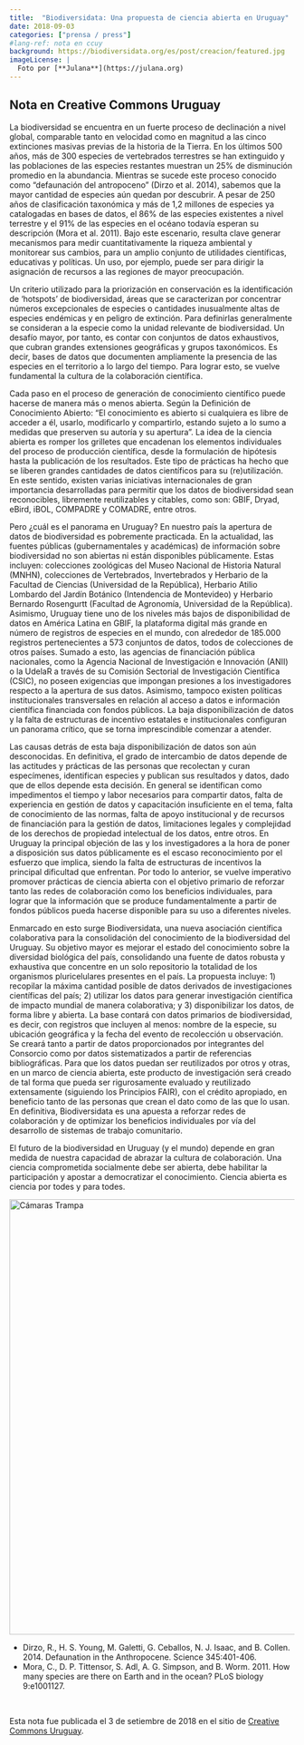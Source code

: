 ```yaml
---
title:  "Biodiversidata: Una propuesta de ciencia abierta en Uruguay"
date: 2018-09-03
categories: ["prensa / press"]
#lang-ref: nota en ccuy
background: https://biodiversidata.org/es/post/creacion/featured.jpg
imageLicense: |
  Foto por [**Julana**](https://julana.org)
---
```


## Nota en Creative Commons Uruguay

La biodiversidad se encuentra en un fuerte proceso de declinación a nivel global, comparable tanto en velocidad como en magnitud a las cinco extinciones masivas previas de la historia de la Tierra. En los últimos 500 años, más de 300 especies de vertebrados terrestres se han extinguido y las poblaciones de las especies restantes muestran un 25% de disminución promedio en la abundancia. Mientras se sucede este proceso conocido como “defaunación del antropoceno” (Dirzo et al. 2014), sabemos que la mayor cantidad de especies aún quedan por descubrir. A pesar de 250 años de clasificación taxonómica y más de 1,2 millones de especies ya catalogadas en bases de datos, el 86% de las especies existentes a nivel terrestre y el 91% de las especies en el océano todavía esperan su descripción (Mora et al. 2011). Bajo este escenario, resulta clave generar mecanismos para medir cuantitativamente la riqueza ambiental y monitorear sus cambios, para un amplio conjunto de utilidades científicas, educativas y políticas. Un uso, por ejemplo, puede ser para dirigir la asignación de recursos a las regiones de mayor preocupación.  

Un criterio utilizado para la priorización en conservación es la identificación de ‘hotspots’ de biodiversidad, áreas que se caracterizan por concentrar números excepcionales de especies o cantidades inusualmente altas de especies endémicas y en peligro de extinción. Para definirlas generalmente se consideran a la especie como la unidad relevante de biodiversidad. Un desafío mayor, por tanto, es contar con conjuntos de datos exhaustivos, que cubran grandes extensiones geográficas y grupos taxonómicos. Es decir, bases de datos que documenten ampliamente la presencia de las especies en el territorio a lo largo del tiempo. Para lograr esto, se vuelve fundamental la cultura de la colaboración científica.  

Cada paso en el proceso de generación de conocimiento científico puede hacerse de manera más o menos abierta. Según la Definición de Conocimiento Abierto: “El conocimiento es abierto si cualquiera es libre de acceder a él, usarlo, modificarlo y compartirlo, estando sujeto a lo sumo a medidas que preserven su autoría y su apertura”. La idea de la ciencia abierta es romper los grilletes que encadenan los elementos individuales del proceso de producción científica, desde la formulación de hipótesis hasta la publicación de los resultados. Este tipo de prácticas ha hecho que se liberen grandes cantidades de datos científicos para su (re)utilización. En este sentido, existen varias iniciativas internacionales de gran importancia desarrolladas para permitir que los datos de biodiversidad sean reconocibles, libremente reutilizables y citables, como son: GBIF, Dryad, eBird, iBOL, COMPADRE y COMADRE, entre otros.  

Pero ¿cuál es el panorama en Uruguay? En nuestro país la apertura de datos de biodiversidad es pobremente practicada. En la actualidad, las fuentes públicas (gubernamentales y académicas) de información sobre biodiversidad no son abiertas ni están disponibles públicamente. Estas incluyen: colecciones zoológicas del Museo Nacional de Historia Natural (MNHN), colecciones de Vertebrados, Invertebrados y Herbario de la Facultad de Ciencias (Universidad de la República), Herbario Atilio Lombardo del Jardín Botánico (Intendencia de Montevideo) y Herbario Bernardo Rosengurtt (Facultad de Agronomía, Universidad de la República). Asimismo, Uruguay tiene uno de los niveles más bajos de disponibilidad de datos en América Latina en GBIF, la plataforma digital más grande en número de registros de especies en el mundo, con alrededor de 185.000 registros pertenecientes a 573 conjuntos de datos, todos de colecciones de otros países. Sumado a esto, las agencias de financiación pública nacionales, como la Agencia Nacional de Investigación e Innovación (ANII) o la UdelaR a través de su Comisión Sectorial de Investigación Científica (CSIC), no poseen exigencias que impongan presiones a los investigadores respecto a la apertura de sus datos. Asimismo, tampoco existen políticas institucionales transversales en relación al acceso a datos e información científica financiada con fondos públicos. La baja disponibilización de datos y la falta de estructuras de incentivo estatales e institucionales configuran un panorama crítico, que se torna imprescindible comenzar a atender.  

Las causas detrás de esta baja disponibilización de datos son aún desconocidas. En definitiva, el grado de intercambio de datos depende de las actitudes y prácticas de las personas que recolectan y curan especímenes, identifican especies y publican sus resultados y datos, dado que de ellos depende esta decisión. En general se identifican como impedimentos el tiempo y labor necesarios para compartir datos, falta de experiencia en gestión de datos y capacitación insuficiente en el tema, falta de conocimiento de las normas, falta de apoyo institucional y de recursos de financiación para la gestión de datos, limitaciones legales y complejidad de los derechos de propiedad intelectual de los datos, entre otros. En Uruguay la principal objeción de las y los investigadores a la hora de poner a disposición sus datos públicamente es el escaso reconocimiento por el esfuerzo que implica, siendo la falta de estructuras de incentivos la principal dificultad que enfrentan. Por todo lo anterior, se vuelve imperativo promover prácticas de ciencia abierta con el objetivo primario de reforzar tanto las redes de colaboración como los beneficios individuales, para lograr que la información que se produce fundamentalmente a partir de fondos públicos pueda hacerse disponible para su uso a diferentes niveles.  

Enmarcado en esto surge Biodiversidata, una nueva asociación científica colaborativa para la consolidación del conocimiento de la biodiversidad del Uruguay. Su objetivo mayor es mejorar el estado del conocimiento sobre la diversidad biológica del país, consolidando una fuente de datos robusta y exhaustiva que concentre en un solo repositorio la totalidad de los organismos pluricelulares presentes en el país. La propuesta incluye: 1) recopilar la máxima cantidad posible de datos derivados de investigaciones científicas del país; 2) utilizar los datos para generar investigación científica de impacto mundial de manera colaborativa; y 3) disponibilizar los datos, de forma libre y abierta. La base contará con datos primarios de biodiversidad, es decir, con registros que incluyen al menos: nombre de la especie, su ubicación geográfica y la fecha del evento de recolección u observación. Se creará tanto a partir de datos proporcionados por integrantes del Consorcio como por datos sistematizados a partir de referencias bibliográficas. Para que los datos puedan ser reutilizados por otros y otras, en un marco de ciencia abierta, este producto de investigación será creado de tal forma que pueda ser rigurosamente evaluado y reutilizado extensamente (siguiendo los Principios FAIR), con el crédito apropiado, en beneficio tanto de las personas que crean el dato como de las que lo usan. En definitiva, Biodiversidata es una apuesta a reforzar redes de colaboración y de optimizar los beneficios individuales por vía del desarrollo de sistemas de trabajo comunitario.  

El futuro de la biodiversidad en Uruguay (y el mundo) depende en gran medida de nuestra capacidad de abrazar la cultura de colaboración. Una ciencia comprometida socialmente debe ser abierta, debe habilitar la participación y apostar a democratizar el conocimiento. Ciencia abierta es ciencia por todes y para todes.


<a data-flickr-embed="true" data-header="true" data-footer="true"  href="https://www.flickr.com/photos/julana/albums/72157659145111845" title="Cámaras Trampa"><img src="https://live.staticflickr.com/704/21546947209_e3773a84e5_b.jpg" width="1024" height="768" alt="Cámaras Trampa"></a><script async src="//embedr.flickr.com/assets/client-code.js" charset="utf-8"></script>


+ Dirzo, R., H. S. Young, M. Galetti, G. Ceballos, N. J. Isaac, and B. Collen. 2014. Defaunation in the Anthropocene. Science 345:401-406.
+ Mora, C., D. P. Tittensor, S. Adl, A. G. Simpson, and B. Worm. 2011. How many species are there on Earth and in the ocean? PLoS biology 9:e1001127.

<br>

Esta nota fue publicada el 3 de setiembre de 2018 en el sitio de [Creative Commons Uruguay](http://www.creativecommons.uy/biodiversidata-una-propuesta-de-ciencia-abierta-en-uruguay/).
